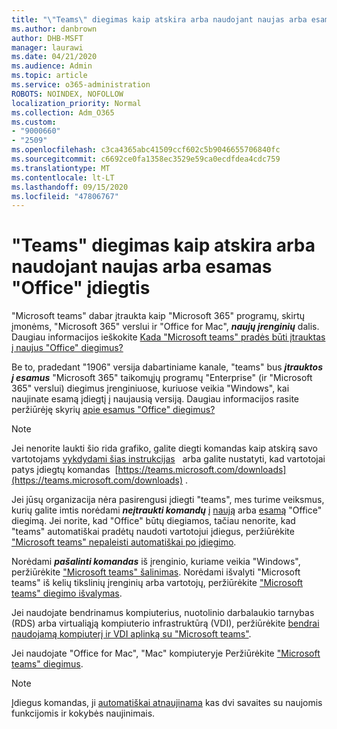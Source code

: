 ```yaml
---
title: "\"Teams\" diegimas kaip atskira arba naudojant naujas arba esamas \"Office\" įdiegtis"
ms.author: danbrown
author: DHB-MSFT
manager: laurawi
ms.date: 04/21/2020
ms.audience: Admin
ms.topic: article
ms.service: o365-administration
ROBOTS: NOINDEX, NOFOLLOW
localization_priority: Normal
ms.collection: Adm_O365
ms.custom:
- "9000660"
- "2509"
ms.openlocfilehash: c3ca4365abc41509ccf602c5b9046655706840fc
ms.sourcegitcommit: c6692ce0fa1358ec3529e59ca0ecdfdea4cdc759
ms.translationtype: MT
ms.contentlocale: lt-LT
ms.lasthandoff: 09/15/2020
ms.locfileid: "47806767"
---
```

# <a name="deploying-teams-as-standalone-or-with-new-or-existing-office-installations"></a>"Teams" diegimas kaip atskira arba naudojant naujas arba esamas "Office" įdiegtis

"Microsoft teams" dabar įtraukta kaip "Microsoft 365" programų, skirtų įmonėms, "Microsoft 365" verslui ir "Office for Mac", ***naujų įrenginių*** dalis. Daugiau informacijos ieškokite [Kada "Microsoft teams" pradės būti įtrauktas į naujus "Office" diegimus?](https://docs.microsoft.com/deployoffice/teams-install#when-will-microsoft-teams-start-being-included-with-new-installations-of-microsoft-365-apps)

Be to, pradedant "1906" versija dabartiniame kanale, "teams" bus ***įtrauktos į esamus*** "Microsoft 365" taikomųjų programų "Enterprise" (ir "Microsoft 365" verslui) diegimus įrenginiuose, kuriuose veikia "Windows", kai naujinate esamą įdiegtį į naujausią versiją. Daugiau informacijos rasite peržiūrėję skyrių [apie esamus "Office" diegimus?](https://docs.microsoft.com/deployoffice/teams-install#what-about-existing-installations-of-microsoft-365-apps)

> [!NOTE]
> Jei nenorite laukti šio rida grafiko, galite diegti komandas kaip atskirą savo vartotojams [vykdydami šias instrukcijas](https://docs.microsoft.com/MicrosoftTeams/msi-deployment)   arba galite nustatyti, kad vartotojai patys įdiegtų komandas  [https://teams.microsoft.com/downloads](https://teams.microsoft.com/downloads) .

Jei jūsų organizacija nėra pasirengusi įdiegti "teams", mes turime veiksmus, kurių galite imtis norėdami ***neįtraukti komandų*** į [naują](https://docs.microsoft.com/deployoffice/teams-install#how-to-exclude-microsoft-teams-from-new-installations-of-microsoft-365-apps) arba [esamą](https://docs.microsoft.com/deployoffice/teams-install#use-group-policy-to-control-the-installation-of-microsoft-teams) "Office" diegimą. Jei norite, kad "Office" būtų diegiamos, tačiau nenorite, kad "teams" automatiškai pradėtų naudoti vartotojui įdiegus, peržiūrėkite ["Microsoft teams" nepaleisti automatiškai po įdiegimo](https://docs.microsoft.com/deployoffice/teams-install#use-group-policy-to-prevent-microsoft-teams-from-starting-automatically-after-installation).

Norėdami ***pašalinti komandas*** iš įrenginio, kuriame veikia "Windows", peržiūrėkite ["Microsoft teams" šalinimas](https://support.office.com/article/3b159754-3c26-4952-abe7-57d27f5f4c81). Norėdami išvalyti "Microsoft teams" iš kelių tikslinių įrenginių arba vartotojų, peržiūrėkite ["Microsoft teams" diegimo išvalymas](https://docs.microsoft.com/microsoftteams/scripts/powershell-script-teams-deployment-clean-up).

Jei naudojate bendrinamus kompiuterius, nuotolinio darbalaukio tarnybas (RDS) arba virtualiąją kompiuterio infrastruktūrą (VDI), peržiūrėkite [bendrai naudojamą kompiuterį ir VDI aplinką su "Microsoft teams"](https://docs.microsoft.com/deployoffice/teams-install#shared-computer-and-vdi-environments-with-microsoft-teams).

Jei naudojate "Office for Mac", "Mac" kompiuteryje Peržiūrėkite ["Microsoft teams" diegimus](https://docs.microsoft.com/deployoffice/teams-install#microsoft-teams-installations-on-a-mac).

> [!NOTE]
> Įdiegus komandas, ji [automatiškai atnaujinama](https://docs.microsoft.com/deployoffice/teams-install#feature-and-quality-updates-for-microsoft-teams) kas dvi savaites su naujomis funkcijomis ir kokybės naujinimais. 